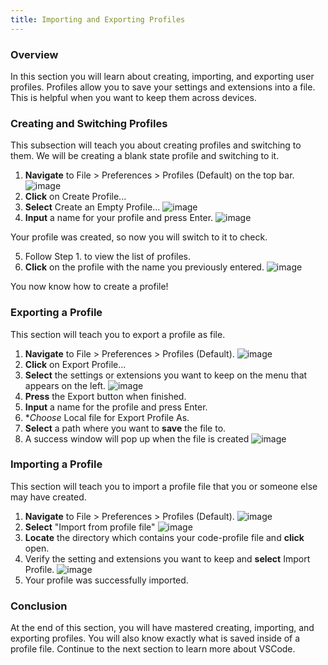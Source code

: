 ```yaml
---
title: Importing and Exporting Profiles
---
```


### Overview
In this section you will learn about creating, importing, and exporting user profiles. Profiles allow you to save your settings and extensions into a file. This is helpful when you want to keep them across devices. 

### Creating and Switching Profiles
This subsection will teach you about creating profiles and switching to them. We will be creating a blank state profile and switching to it.

1. **Navigate** to File > Preferences > Profiles (Default) on the top bar.
![image](images/page2-img1.jpg)
2. **Click** on Create Profile...
3. **Select** Create an Empty Profile...
![image](images/page2-img2.png)
4. **Input** a name for your profile and press Enter.
![image](images/page2-img3.png)

Your profile was created, so now you will switch to it to check.

5. Follow Step 1. to view the list of profiles.
6. **Click** on the profile with the name you previously entered.
![image](images/page2-img4.png)

You now know how to create a profile!

### Exporting a Profile
This section will teach you to export a profile as file.

1. **Navigate** to File > Preferences > Profiles (Default).
![image](images/page2-img1.jpg)
2. **Click** on Export Profile...
3. **Select** the settings or extensions you want to keep on the menu that appears on the left.
![image](images/page2-img5.jpg)
4. **Press** the Export button when finished.
5. **Input** a name for the profile and press Enter.
6. **Choose* Local file for Export Profile As.
7. **Select** a path where you want to **save** the file to.
8. A success window will pop up when the file is created
![image](images/page2-img6.jpg)

### Importing a Profile
This section will teach you to import a profile file that you or someone else may have created.

1. **Navigate** to File > Preferences > Profiles (Default).
![image](images/page2-img1.jpg)
2. **Select** "Import from profile file"
![image](images/page2-img7.jpg)
3. **Locate** the directory which contains your code-profile file and **click** open.
4. Verify the setting and extensions you want to keep and **select** Import Profile.
![image](images/page2-img8.jpg)
5. Your profile was successfully imported.

### Conclusion
At the end of this section, you will have mastered creating, importing, and exporting profiles. You will also know exactly what is saved inside of a profile file. Continue to the next section to learn more about VSCode.
